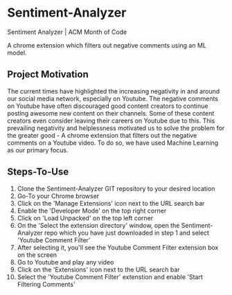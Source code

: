 # Sentiment-Analyzer
Sentiment Analyzer | ACM Month of Code

A chrome extension which filters out negative comments using an ML model.

## Project Motivation
The current times have highlighted the increasing negativity in and around our social media network, especially on Youtube. The negative comments on Youtube have often discouraged good content creators to continue posting awesome new content on their channels. Some of these content creators even consider leaving their careers on Youtube due to this. This prevailing negativity and helplessness motivated us to solve the problem for the greater good - A chrome extension that filters out the negative comments on a Youtube video. To do so, we have used Machine Learning as our primary focus. 

## Steps-To-Use
1. Clone the Sentiment-Analyzer GIT repository to your desired location
2. Go-To your Chrome browser
3. Click on the 'Manage Extensions' icon next to the URL search bar
4. Enable the 'Developer Mode' on the top right corner 
5. Click on 'Load Unpacked' on the top left corner
6. On the 'Select the extension directory' window, open the Sentiment-Analyzer repo which you have just downloaded in step 1 and select 'Youtube Comment Filter'
7. After selecting it, you'll see the Youtube Comment Filter extension box on the screen
8. Go to Youtube and play any video
9. Click on the 'Extensions' icon next to the URL search bar
10. Select the 'Youtube Comment Filter' extenstion and enable 'Start Filtering Comments' 
